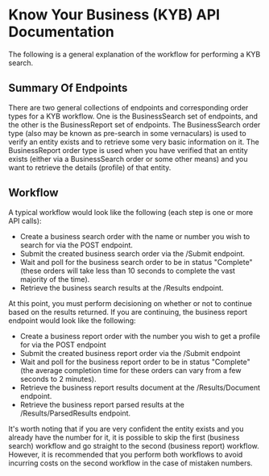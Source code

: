 # Know Your Business (KYB) API Documentation

The following is a general explanation of the workflow for performing a KYB search.

## Summary Of Endpoints

There are two general collections of endpoints and corresponding order types for a KYB workflow. One is the BusinessSearch set of endpoints, and the other is the BusinessReport set of endpoints. The BusinessSearch order type (also may be known as pre-search in some vernaculars) is used to verify an entity exists and to retrieve some very basic information on it. The BusinessReport order type is used when you have verified that an entity exists (either via a BusinessSearch order or some other means) and you want to retrieve the details (profile) of that entity.

## Workflow

A typical workflow would look like the following (each step is one or more API calls):

- Create a business search order with the name or number you wish to search for via the POST endpoint.
- Submit the created business search order via the /Submit endpoint.
- Wait and poll for the business search order to be in status "Complete" (these orders will take less than 10 seconds to complete the vast majority of the time).
- Retrieve the business search results at the /Results endpoint.

At this point, you must perform decisioning on whether or not to continue based on the results returned. If you are continuing, the business report endpoint would look like the following:

- Create a business report order with the number you wish to get a profile for via the POST endpoint
- Submit the created business report order via the /Submit endpoint
- Wait and poll for the business report order to be in status "Complete" (the average completion time for these orders can vary from a few seconds to 2 minutes).
- Retrieve the business report results document at the /Results/Document endpoint.
- Retrieve the business report parsed results at the /Results/ParsedResults endpoint.

It's worth noting that if you are very confident the entity exists and you already have the number for it, it is possible to skip the first (business search) workflow and go straight to the second (business report) workflow. However, it is recommended that you perform both workflows to avoid incurring costs on the second workflow in the case of mistaken numbers.
